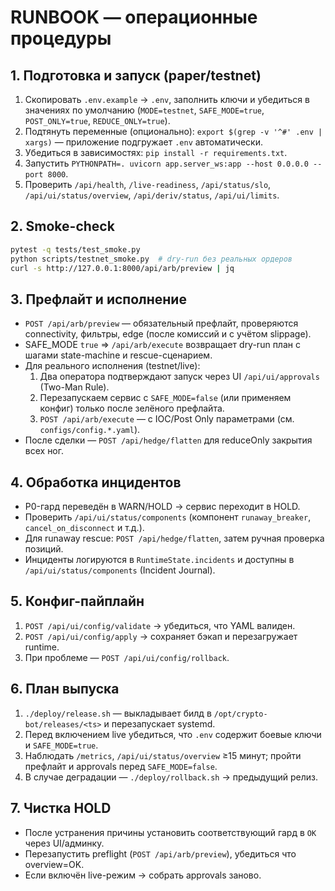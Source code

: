 # RUNBOOK — операционные процедуры

## 1. Подготовка и запуск (paper/testnet)
1. Скопировать `.env.example` → `.env`, заполнить ключи и убедиться в значениях по умолчанию (`MODE=testnet`, `SAFE_MODE=true`, `POST_ONLY=true`, `REDUCE_ONLY=true`).
2. Подтянуть переменные (опционально): `export $(grep -v '^#' .env | xargs)` — приложение подгружает `.env` автоматически.
3. Убедиться в зависимостях: `pip install -r requirements.txt`.
4. Запустить `PYTHONPATH=. uvicorn app.server_ws:app --host 0.0.0.0 --port 8000`.
5. Проверить `/api/health`, `/live-readiness`, `/api/status/slo`, `/api/ui/status/overview`, `/api/deriv/status`, `/api/ui/limits`.

## 2. Smoke-check
```bash
pytest -q tests/test_smoke.py
python scripts/testnet_smoke.py  # dry-run без реальных ордеров
curl -s http://127.0.0.1:8000/api/arb/preview | jq
```

## 3. Префлайт и исполнение
- `POST /api/arb/preview` — обязательный префлайт, проверяются connectivity, фильтры, edge (после комиссий и с учётом slippage).
- SAFE_MODE `true` ⇒ `/api/arb/execute` возвращает dry-run план с шагами state-machine и rescue-сценарием.
- Для реального исполнения (testnet/live):
  1. Два оператора подтверждают запуск через UI `/api/ui/approvals` (Two-Man Rule).
  2. Перезапускаем сервис с `SAFE_MODE=false` (или применяем конфиг) только после зелёного префлайта.
  3. `POST /api/arb/execute` — с IOC/Post Only параметрами (см. `configs/config.*.yaml`).
- После сделки — `POST /api/hedge/flatten` для reduceOnly закрытия всех ног.

## 4. Обработка инцидентов
- P0-гард переведён в WARN/HOLD → сервис переходит в HOLD.
- Проверить `/api/ui/status/components` (компонент `runaway_breaker`, `cancel_on_disconnect` и т.д.).
- Для runaway rescue: `POST /api/hedge/flatten`, затем ручная проверка позиций.
- Инциденты логируются в `RuntimeState.incidents` и доступны в `/api/ui/status/components` (Incident Journal).

## 5. Конфиг-пайплайн
1. `POST /api/ui/config/validate` → убедиться, что YAML валиден.
2. `POST /api/ui/config/apply` → сохраняет бэкап и перезагружает runtime.
3. При проблеме — `POST /api/ui/config/rollback`.

## 6. План выпуска
1. `./deploy/release.sh` — выкладывает билд в `/opt/crypto-bot/releases/<ts>` и перезапускает systemd.
2. Перед включением live убедиться, что `.env` содержит боевые ключи и `SAFE_MODE=true`.
3. Наблюдать `/metrics`, `/api/ui/status/overview` ≥15 минут; пройти префлайт и approvals перед `SAFE_MODE=false`.
4. В случае деградации — `./deploy/rollback.sh` → предыдущий релиз.

## 7. Чистка HOLD
- После устранения причины установить соответствующий гард в `OK` через UI/админку.
- Перезапустить preflight (`POST /api/arb/preview`), убедиться что overview=OK.
- Если включён live-режим → собрать approvals заново.
